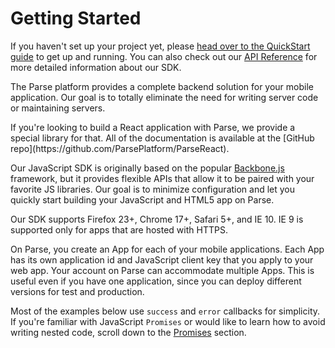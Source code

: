 # Getting Started

If you haven't set up your project yet, please [head over to the QuickStart guide](/apps/quickstart#js/native/blank) to get up and running. You can also check out our [API Reference](/docs/js/api/) for more detailed information about our SDK.

The Parse platform provides a complete backend solution for your mobile application. Our goal is to totally eliminate the need for writing server code or maintaining servers.</p>

<div class='tip info'><div>
  If you're looking to build a React application with Parse, we provide a special library for that. All of the documentation is available at the [GitHub repo](https://github.com/ParsePlatform/ParseReact).
</div></div>

Our JavaScript SDK is originally based on the popular [Backbone.js](http://backbonejs.org/) framework, but it provides flexible APIs that allow it to be paired with your favorite JS libraries. Our goal is to minimize configuration and let you quickly start building your JavaScript and HTML5 app on Parse.

Our SDK supports Firefox 23+, Chrome 17+, Safari 5+, and IE 10. IE 9 is supported only for apps that are hosted with HTTPS.

On Parse, you create an App for each of your mobile applications. Each App has its own application id and JavaScript client key that you apply to your web app. Your account on Parse can accommodate multiple Apps. This is useful even if you have one application, since you can deploy different versions for test and production.

Most of the examples below use `success` and `error` callbacks for simplicity. If you're familiar with JavaScript `Promises` or would like to learn how to avoid writing nested code, scroll down to the [Promises](#promises) section.
